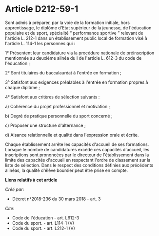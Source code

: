 # Article D212-59-1

Sont admis à préparer, par la voie de la formation initiale, hors apprentissage, le diplôme d'Etat supérieur de la jeunesse,
de l'éducation populaire et du sport, spécialité “ performance sportive ” relevant de l'article L. 212-1 dans un
établissement public local de formation visé à l'article L. 114-1 les personnes qui : 

1° Présentent leur candidature via la procédure nationale de préinscription mentionnée au deuxième alinéa du I de l'article
L. 612-3 du code de l'éducation ; 

2° Sont titulaires du baccalauréat à l'entrée en formation ; 

3° Satisfont aux exigences préalables à l'entrée en formation propres à chaque diplôme ; 

4° Satisfont aux critères de sélection suivants : 

a) Cohérence du projet professionnel et motivation ; 

b) Degré de pratique personnelle du sport concerné ; 

c) Proposer une structure d'alternance ; 

d) Aisance relationnelle et qualité dans l'expression orale et écrite. 

Chaque établissement arrête les capacités d'accueil de ses formations. Lorsque le nombre de candidatures excède ces capacités
d'accueil, les inscriptions sont prononcées par le directeur de l'établissement dans la limite des capacités d'accueil en
respectant l'ordre de classement sur la liste de sélection. Dans le respect des conditions définies aux précédents alinéas,
la qualité d'élève boursier peut être prise en compte.

**Liens relatifs à cet article**

_Créé par_:

  - Décret n°2018-236 du 30 mars 2018 - art. 3

_Cite_:

  - Code de l'éducation - art. L612-3
  - Code du sport. - art. L114-1 (V)
  - Code du sport. - art. L212-1 (V)

